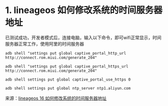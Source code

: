 # 1. lineageos 如何修改系统的时间服务器地址
已测试成功，开发者模式后，连接电脑，输入以下命令，即可wifi正常显示，时间服务器正常工作，使用阿里的时间服务器
```shell
adb shell "settings put global captive_portal_http_url http://connect.rom.miui.com/generate_204"
```
```shell
adb shell "settings put global captive_portal_https_url http://connect.rom.miui.com/generate_204"
```
```shell
adb shell settings put global captive_portal_use_https 0
```
```shell
adb shell settings put global ntp_server ntp1.aliyun.com
```
来源：[lineageos 16 如何修改系统的时间服务器地址](https://www.lineageos.org.cn/forum.php?mod=viewthread&tid=1123&page=1&authorid=9133)
